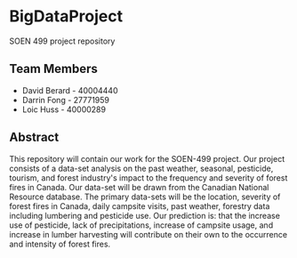 # BigDataProject
SOEN 499 project repository

## Team Members
- David Berard - 40004440
- Darrin Fong - 27771959
- Loic Huss - 40000289

## Abstract
This repository will contain our work for the SOEN-499 project.
 Our project consists of a data-set analysis on the past weather,
 seasonal, pesticide, tourism, and forest industry's impact to the
 frequency and severity of forest fires in Canada. Our data-set will
 be drawn from the Canadian National Resource database. The
 primary data-sets will be the location, severity of forest fires in
 Canada, daily campsite visits, past weather, forestry data
 including lumbering and pesticide use. Our prediction is: that the
 increase use of pesticide, lack of precipitations, increase of
 campsite usage, and increase in lumber harvesting will contribute
 on their own to the occurrence and intensity of forest fires.
